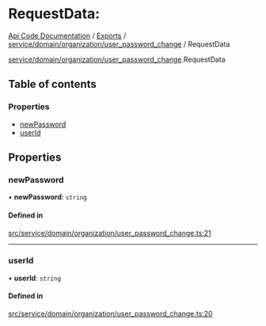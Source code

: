 # RequestData: 
 
[Api Code Documentation](../README.md) / [Exports](../modules.md) / [service/domain/organization/user\_password\_change](../modules/service_domain_organization_user_password_change.md) / RequestData

[service/domain/organization/user\_password\_change](../modules/service_domain_organization_user_password_change.md).RequestData

## Table of contents

### Properties

- [newPassword](service_domain_organization_user_password_change.RequestData.md#newpassword)
- [userId](service_domain_organization_user_password_change.RequestData.md#userid)

## Properties

### newPassword

• **newPassword**: `string`

#### Defined in

[src/service/domain/organization/user_password_change.ts:21](https://github.com/openkfw/TruBudget/blob/086d599/api/src/service/domain/organization/user_password_change.ts#L21)

___

### userId

• **userId**: `string`

#### Defined in

[src/service/domain/organization/user_password_change.ts:20](https://github.com/openkfw/TruBudget/blob/086d599/api/src/service/domain/organization/user_password_change.ts#L20)

